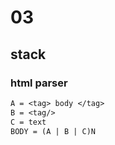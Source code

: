 # 03

## stack

### html parser

```txt
A = <tag> body </tag>
B = <tag/>
C = text
BODY = (A | B | C)N
```
